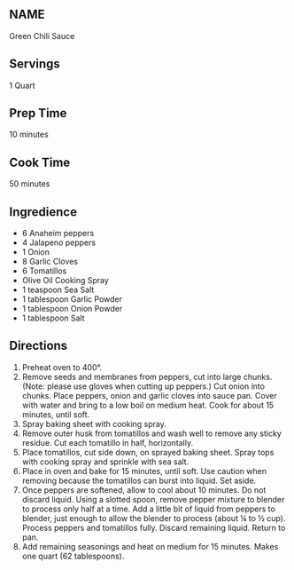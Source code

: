 ## NAME 
Green Chili Sauce 
## Servings 

1 Quart

## Prep Time 

10 minutes

## Cook Time 

50 minutes

## Ingredience 

* 6 Anaheim peppers
* 4 Jalapeno peppers
* 1 Onion
* 8 Garlic Cloves
* 6 Tomatillos
* Olive Oil Cooking Spray
* 1 teaspoon Sea Salt
* 1 tablespoon Garlic Powder
* 1 tablespoon Onion Powder
* 1 tablespoon Salt

## Directions

1. Preheat oven to 400°.
2. Remove seeds and membranes from peppers, cut into large chunks. (Note: please use gloves when cutting up peppers.) Cut onion into chunks. Place peppers, onion and garlic cloves into sauce pan. Cover with water and bring to a low boil on medium heat. Cook for about 15 minutes, until soft.
3. Spray baking sheet with cooking spray.
4. Remove outer husk from tomatillos and wash well to remove any sticky residue. Cut each tomatillo in half, horizontally.
5. Place tomatillos, cut side down, on sprayed baking sheet. Spray tops with cooking spray and sprinkle with sea salt.
6. Place in oven and bake for 15 minutes, until soft. Use caution when removing because the tomatillos can burst into liquid. Set aside.
7. Once peppers are softened, allow to cool about 10 minutes. Do not discard liquid. Using a slotted spoon, remove pepper mixture to blender to process only half at a time. Add a little bit of liquid from peppers to blender, just enough to allow the blender to process (about ¼ to ½ cup). Process peppers and tomatillos fully. Discard remaining liquid. Return to pan.
8. Add remaining seasonings and heat on medium for 15 minutes. Makes one quart (62 tablespoons).

